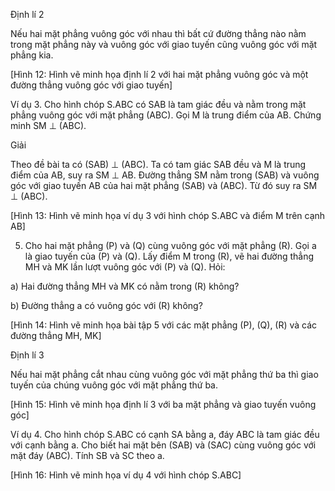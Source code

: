 Định lí 2

Nếu hai mặt phẳng vuông góc với nhau thì bất cứ đường thẳng nào nằm trong mặt phẳng này và vuông góc với giao tuyến cũng vuông góc với mặt phẳng kia.

[Hình 12: Hình vẽ minh họa định lí 2 với hai mặt phẳng vuông góc và một đường thẳng vuông góc với giao tuyến]

Ví dụ 3. Cho hình chóp S.ABC có SAB là tam giác đều và nằm trong mặt phẳng vuông góc với mặt phẳng (ABC). Gọi M là trung điểm của AB. Chứng minh SM ⊥ (ABC).

Giải

Theo đề bài ta có (SAB) ⊥ (ABC).
Ta có tam giác SAB đều và M là trung điểm của AB, suy ra SM ⊥ AB. Đường thẳng SM nằm trong (SAB) và vuông góc với giao tuyến AB của hai mặt phẳng (SAB) và (ABC).
Từ đó suy ra SM ⊥ (ABC).

[Hình 13: Hình vẽ minh họa ví dụ 3 với hình chóp S.ABC và điểm M trên cạnh AB]

5. Cho hai mặt phẳng (P) và (Q) cùng vuông góc với mặt phẳng (R). Gọi a là giao tuyến của (P) và (Q). Lấy điểm M trong (R), vẽ hai đường thẳng MH và MK lần lượt vuông góc với (P) và (Q). Hỏi:

a) Hai đường thẳng MH và MK có nằm trong (R) không?

b) Đường thẳng a có vuông góc với (R) không?

[Hình 14: Hình vẽ minh họa bài tập 5 với các mặt phẳng (P), (Q), (R) và các đường thẳng MH, MK]

Định lí 3

Nếu hai mặt phẳng cắt nhau cùng vuông góc với mặt phẳng thứ ba thì giao tuyến của chúng vuông góc với mặt phẳng thứ ba.

[Hình 15: Hình vẽ minh họa định lí 3 với ba mặt phẳng và giao tuyến vuông góc]

Ví dụ 4. Cho hình chóp S.ABC có cạnh SA bằng a, đáy ABC là tam giác đều với cạnh bằng a. Cho biết hai mặt bên (SAB) và (SAC) cùng vuông góc với mặt đáy (ABC). Tính SB và SC theo a.

[Hình 16: Hình vẽ minh họa ví dụ 4 với hình chóp S.ABC]